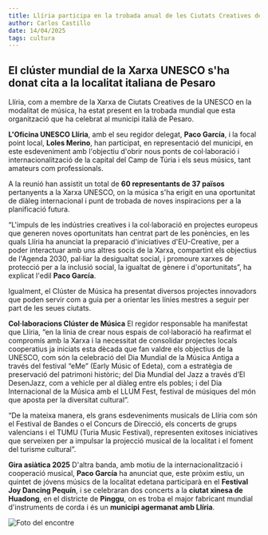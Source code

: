 ```yaml
---
title: Llíria participa en la trobada anual de les Ciutats Creatives de la Música
author: Carlos Castillo
date: 14/04/2025
tags: cultura
---
```


## El clúster mundial de la Xarxa UNESCO s'ha donat cita a la localitat italiana de Pesaro

Llíria, com a membre de la Xarxa de Ciutats Creatives de la UNESCO en la modalitat de música, ha estat present en la trobada mundial que esta organització que ha celebrat al municipi italià de Pesaro.

**L'Oficina UNESCO Llíria**, amb el seu regidor delegat, **Paco García**, i la focal point local, **Loles Merino**, han participat, en representació del municipi, en este esdeveniment amb l'objectiu d'obrir nous ponts de col·laboració i internacionalització de la capital del Camp de Túria i els seus músics, tant amateurs com professionals.

A la reunió han assistit un total de **60 representants de 37 països** pertanyents a la Xarxa UNESCO, on la música s'ha erigit en una oportunitat de diàleg internacional i punt de trobada de noves inspiracions per a la planificació futura.

“L'impuls de les indústries creatives i la col·laboració en projectes europeus que generen noves oportunitats han centrat part de les ponències, en les quals Llíria ha anunciat la preparació d'iniciatives d'EU-Creative, per a poder interactuar amb uns altres socis de la Xarxa, compartint els objectius de l'Agenda 2030, pal·liar la desigualtat social, i promoure xarxes de protecció per a la inclusió social, la igualtat de gènere i d'oportunitats”, ha explicat l'edil **Paco García**.

Igualment, el Clúster de Música ha presentat diversos projectes innovadors que poden servir com a guia per a orientar les línies mestres a seguir per part de les seues ciutats.

**Col·laboracions Clúster de Música**
El regidor responsable ha manifestat que Llíria, “en la línia de crear nous espais de col·laboració ha reafirmat el compromís amb la Xarxa i la necessitat de consolidar projectes locals cooperatius ja iniciats esta dècada que fan valdre els objectius de la UNESCO, com són la celebració del Dia Mundial de la Música Antiga a través del festival “eMe” (Early Músic of Edeta), com a estratègia de preservació del patrimoni històric; del Dia Mundial del Jazz a través d’El DesenJazz, com a vehicle per al diàleg entre els pobles; i del Dia Internacional de la Música amb el LLUM Fest, festival de músiques del món que aposta per la diversitat cultural”.

“De la mateixa manera, els grans esdeveniments musicals de Llíria com són el Festival de Bandes o el Concurs de Direcció, els concerts de grups valencians i el TUMU (Turia Music Festival), representen exitoses iniciatives que serveixen per a impulsar la projecció musical de la localitat i el foment del turisme cultural”.

**Gira asiàtica 2025**
D'altra banda, amb motiu de la internacionalització i cooperació musical, **Paco García** ha anunciat que, este pròxim estiu, un quintet de jóvens músics de la localitat edetana participarà en el **Festival Joy Dancing Pequín**, i se celebraran dos concerts a la **ciutat xinesa de Huadong**, en el districte de **Pinggu**, on es troba el major fabricant mundial d'instruments de corda i és un **municipi agermanat amb Llíria**.

![ Foto del encontre ](/assets/continguts/recursos/20250414-encuentrociudadescreativasPesaro.jpg "Foto del encontre")
